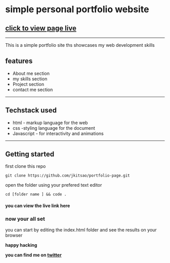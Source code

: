 # simple personal portfolio website
## [click  to view page live](https://jkitsao.github.io/portfolio-page/)
---
This is a simple portfolio site ths showcases my web development skills

## features
* About me section
* my skills section
* Project section
* contact me section
---

## Techstack used
* html - markup language for the web
* css -styling language for the document
* Javascript - for interactivity and animations
---
## Getting started

first clone this repo
```
git clone https://github.com/jkitsao/portfolio-page.git
```
open the folder using your prefered text editor
```
cd [folder name ] && code .
```

#### you can view the live link here

### now your all set 
you can start by editing the index.html folder  and see the results on your browser

**happy hacking**

**you can find me on [twitter](https://www.twitter.com/Jacksonkitsao5)**


